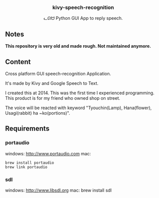 <h3 align="center">kivy-speech-recognition</h3>
<p align="center">ᓚᘏᗢ Python GUI App to reply speech.</p>


## Notes

**This repository is very old and made rough. Not maintained anymore.**

## Content
Cross platform GUI speech-recognition Application.

It's made by Kivy and Google Speech to Text.

I created this at 2014. This was the first time I experienced programming. This product is for my friend who owned shop on street.

The voice will be reacted with keyword "Tyouchin(Lamp), Hana(flower), Usagi(rabbit) ha ~ko(portions)".

## Requirements
### portaudio
windows: http://www.portaudio.com
mac:
```
brew install portaudio
brew link portaudio
```

### sdl
windows: http://www.libsdl.org
mac: brew install sdl

